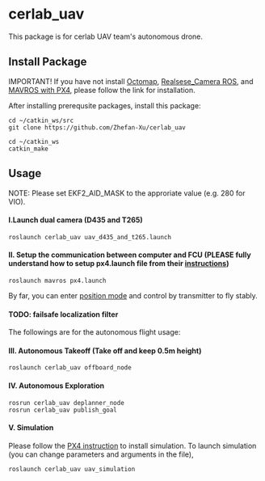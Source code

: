 # cerlab_uav
This package is for cerlab UAV team's autonomous drone. 


## Install Package
IMPORTANT! If you have not install [Octomap](http://wiki.ros.org/octomap_server), [Realsese_Camera ROS](https://github.com/IntelRealSense/realsense-ros), and [MAVROS with PX4](https://docs.px4.io/master/en/ros/mavros_installation.html), please follow the link for installation.

After installing prerequsite packages, install this package:
```
cd ~/catkin_ws/src
git clone https://github.com/Zhefan-Xu/cerlab_uav

cd ~/catkin_ws
catkin_make
```

## Usage
NOTE: Please set EKF2_AID_MASK to the approriate value (e.g. 280 for VIO).

#### I.Launch dual camera (D435 and T265)
```
roslaunch cerlab_uav uav_d435_and_t265.launch
```

#### II. Setup the communication between computer and FCU (PLEASE fully understand how to setup px4.launch file from their [instructions](https://docs.px4.io/master/en/ros/mavros_installation.html))
```
roslaunch mavros px4.launch
```

By far, you can enter [position mode](https://docs.px4.io/v1.11/en/flight_modes/position_mc.html) and control by transmitter to fly stably.


#### TODO: failsafe localization filter

The followings are for the autonomous flight usage:
#### III. Autonomous Takeoff (Take off and keep 0.5m height)
```
roslaunch cerlab_uav offboard_node
```

#### IV. Autonomous Exploration
```
rosrun cerlab_uav deplanner_node
rosrun cerlab_uav publish_goal
```

#### V. Simulation
Please follow the [PX4 instruction](https://docs.px4.io/master/en/simulation/ros_interface.html) to install simulation.
To launch simulation (you can change parameters and arguments in the file),
```
roslaunch cerlab_uav uav_simulation
```
